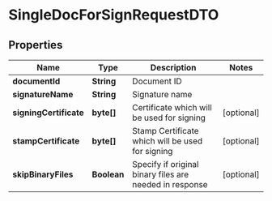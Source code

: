 

# SingleDocForSignRequestDTO


## Properties

| Name | Type | Description | Notes |
|------------ | ------------- | ------------- | -------------|
|**documentId** | **String** | Document ID |  |
|**signatureName** | **String** | Signature name |  |
|**signingCertificate** | **byte[]** | Certificate which will be used for signing |  [optional] |
|**stampCertificate** | **byte[]** | Stamp Certificate which will be used for signing |  [optional] |
|**skipBinaryFiles** | **Boolean** | Specify if original binary files are needed in response |  [optional] |



